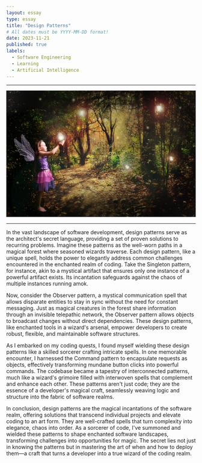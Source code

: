 ```yaml
---
layout: essay
type: essay
title: "Design Patterns"
# All dates must be YYYY-MM-DD format!
date: 2023-11-21
published: true
labels:
  - Software Engineering
  - Learning
  - Artificial Intelligence
---
```

<hr>
<img class="rounded float-start pe-4" src="../img/forest.jpg">
<hr>

In the vast landscape of software development, design patterns serve as the architect's secret language, providing a set of proven solutions to recurring problems. 
Imagine these patterns as the well-worn paths in a magical forest where seasoned wizards traverse. Each design pattern, like a unique spell, holds the power to elegantly 
address common challenges encountered in the enchanted realm of coding. Take the Singleton pattern, for instance, akin to a mystical artifact that ensures only one instance 
of a powerful artifact exists. Its incantation safeguards against the chaos of multiple instances running amok.

Now, consider the Observer pattern, a mystical communication spell that allows disparate entities to stay in sync without the need for constant messaging. Just as magical creatures
in the forest share information through an invisible telepathic network, the Observer pattern allows objects to broadcast changes without direct dependencies. These design patterns, 
like enchanted tools in a wizard's arsenal, empower developers to create robust, flexible, and maintainable software structures.

As I embarked on my coding quests, I found myself wielding these design patterns like a skilled sorcerer crafting intricate spells. In one memorable encounter, I harnessed the Command 
pattern to encapsulate requests as objects, effectively transforming mundane button clicks into powerful commands. The codebase became a tapestry of interconnected patterns, much like a 
wizard's grimoire filled with interwoven spells that complement and enhance each other. These patterns aren't just code; they are the essence of a developer's magical craft, seamlessly 
weaving logic and structure into the fabric of software realms.

In conclusion, design patterns are the magical incantations of the software realm, offering solutions that transcend individual projects and elevate coding to an art form. They are well-crafted 
spells that turn complexity into elegance, chaos into order. As a sorcerer of code, I've summoned and wielded these patterns to shape enchanted software landscapes, transforming challenges 
into opportunities for magic. The secret lies not just in knowing the patterns but in mastering the art of when and how to deploy them—a craft that turns a developer into a true wizard of 
the coding realm.

